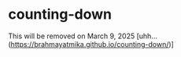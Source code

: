 # counting-down

This will be removed on March 9, 2025
[uhh...(https://brahmayatmika.github.io/counting-down/)]
